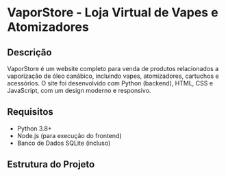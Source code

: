 # VaporStore - Loja Virtual de Vapes e Atomizadores

## Descrição
VaporStore é um website completo para venda de produtos relacionados a vaporização de óleo canábico, incluindo vapes, atomizadores, cartuchos e acessórios. O site foi desenvolvido com Python (backend), HTML, CSS e JavaScript, com um design moderno e responsivo.

## Requisitos
- Python 3.8+
- Node.js (para execução do frontend)
- Banco de Dados SQLite (incluso)

## Estrutura do Projeto